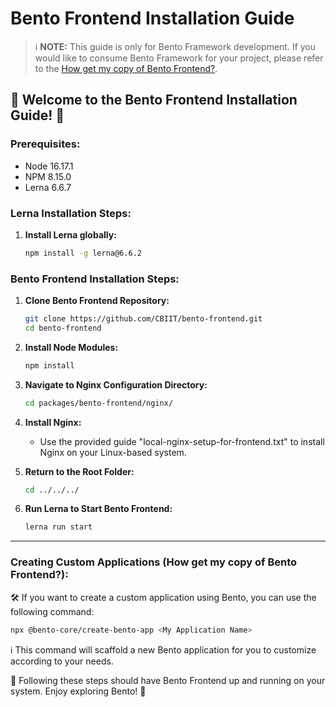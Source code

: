 # Bento Frontend Installation Guide

> ℹ️ **NOTE:** This guide is only for Bento Framework development. If you would like to consume Bento Framework for your project, please refer to the [How get my copy of Bento Frontend?](https://github.com/CBIIT/bento-frontend?tab=readme-ov-file#creating-custom-applications-how-get-my-copy-of-bento-frontend).

🍱 Welcome to the Bento Frontend Installation Guide! 🍱
---
### Prerequisites:
- Node 16.17.1
- NPM 8.15.0
- Lerna 6.6.7

### Lerna Installation Steps:

1. **Install Lerna globally:**
   ```bash
   npm install -g lerna@6.6.2
   
### Bento Frontend Installation Steps:

1. **Clone Bento Frontend Repository:**
   ```bash
   git clone https://github.com/CBIIT/bento-frontend.git
   cd bento-frontend
   ```

2. **Install Node Modules:**
   ```bash
   npm install
   ```

3. **Navigate to Nginx Configuration Directory:**
   ```bash
   cd packages/bento-frontend/nginx/
   ```

4. **Install Nginx:**
   - Use the provided guide "local-nginx-setup-for-frontend.txt" to install Nginx on your Linux-based system.

5. **Return to the Root Folder:**
   ```bash
   cd ../../../
   ```

6. **Run Lerna to Start Bento Frontend:**
   ```bash
   lerna run start
   ```

---

### Creating Custom Applications (How get my copy of Bento Frontend?):

🛠️ If you want to create a custom application using Bento, you can use the following command:

```bash
npx @bento-core/create-bento-app <My Application Name>
```

ℹ️ This command will scaffold a new Bento application for you to customize according to your needs.

🚀 Following these steps should have Bento Frontend up and running on your system. Enjoy exploring Bento! 🚀
